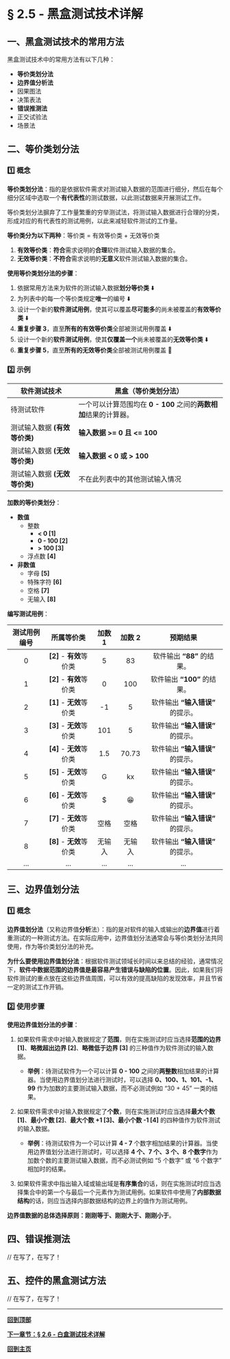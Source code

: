 # § 2.5 - 黑盒测试技术详解

## 一、黑盒测试技术的常用方法

黑盒测试技术中的常用方法有以下几种：

- **等价类划分法**
- **边界值分析法**
- 因果图法
- 决策表法
- **错误推测法**
- 正交试验法
- 场景法

## 二、等价类划分法

### :one: 概念

**等价类划分法**：指的是依据软件需求对测试输入数据的范围进行细分，然后在每个细分区域中选取一个**有代表性**的测试数据，以此测试数据来开展测试工作。

等价类划分法摒弃了工作量繁重的穷举测试法，将测试输入数据进行合理的分类，形成对应的有代表性的测试用例，以此来减轻软件测试的工作量。

**等价类分为以下两种**：等价类 = 有效等价类 + 无效等价类

1. **有效等价类**：**符合**需求说明的**合理**软件测试输入数据的集合。
2. **无效等价类**：**不符合**需求说明的**无意义**软件测试输入数据的集合。

**使用等价类划分法的步骤**：

1. 依据常用方法来为软件的测试输入数据**划分等价类** :arrow_down:
2. 为列表中的每一个等价类规定**唯一**的编号 :arrow_down:
3. 设计一个新的**软件测试用例**，使其可以覆盖**尽可能多**的尚未被覆盖的**有效等价类** :arrow_down:
4. **重复步骤 3**，直至**所有的有效等价类**全部被测试用例覆盖 :arrow_down:
5. 设计一个新的**软件测试用例**，使其**仅覆盖一个**尚未被覆盖的**无效等价类** :arrow_down:
6. **重复步骤 5**，直至**所有的无效等价类**全部被测试用例覆盖 :triangular_flag_on_post:

### :two: 示例

|软件测试技术|黑盒（等价类划分法）|
|---|---|
|待测试软件|一个可以计算范围均在 **0 - 100** 之间的**两数相加**结果的计算器。|
|测试输入数据 **(有效等价类)**|**输入数据 >= 0 且 <= 100**|
|测试输入数据 **(无效等价类)**|**输入数据 < 0 或 > 100**|
|测试输入数据 **(无效等价类)**|不在此列表中的其他测试输入情况|

**加数的等价类划分**：

- **数值**
	- 整数
		- **< 0 [1]**
		- **0 - 100 [2]**
		- **&gt; 100 [3]**
	- 浮点数 **[4]**
- **非数值**
	- 字母 **[5]**
	- 特殊字符 **[6]**
	- 空格 **[7]**
	- 无输入 **[8]**

**编写测试用例**：

|测试用例编号|所属等价类|加数 1|加数 2|预期结果|
|:--:|:--:|:--:|:--:|:--:|
|0|**[2]** - **有效**等价类|5|83|软件输出 **“88”** 的结果。|
|1|**[2]** - **有效**等价类|0|100|软件输出 **“100”** 的结果。|
|2|**[1]** - **无效**等价类|-1|5|软件输出 **“输入错误”** 的提示。|
|3|**[3]** - **无效**等价类|101|5|软件输出 **“输入错误”** 的提示。|
|4|**[4]** - **无效**等价类|1.5|70.73|软件输出 **“输入错误”** 的提示。|
|5|**[5]** - **无效**等价类|G|kx|软件输出 **“输入错误”** 的提示。|
|6|**[6]** - **无效**等价类|$|😁|软件输出 **“输入错误”** 的提示。|
|7|**[7]** - **无效**等价类|空格|空格|软件输出 **“输入错误”** 的提示。|
|8|**[8]** - **无效**等价类|无输入|无输入|软件输出 **“输入错误”** 的提示。|
|...|...|...|...|...|

## 三、边界值划分法

### :one: 概念

**边界值划分法**（又称边界值**分析**法）：指的是对软件的输入或输出的**边界值**进行着重测试的一种测试方法。在实际应用中，边界值划分法通常会与等价类划分法共同使用，作为等价类划分法的补充。

**为什么要使用边界值划分法**：根据软件测试领域长时间以来总结的经验，通常情况下，**软件中数据范围的边界值是最容易产生错误与缺陷的位置**。因此，如果我们将软件测试的重点放在这些边界值周围，可以有效的提高缺陷的发现效率，并且节省一定的测试工作开销。

### :two: 使用步骤

**使用边界值划分法的步骤**：

1. 如果软件需求中对输入数据规定了**范围**，则在实施测试时应当选择**范围的边界 [1]**、**略微超出边界 [2]**、**略微低于边界 [3]** 的三种值作为软件测试的输入数据。
	- **举例**：待测试软件为一个可以计算 **0 - 100** 之间的**两整数**相加结果的计算器。当使用边界值划分法进行测试时，可以选择 **0、100、1、101、-1、99** 作为加数的主要测试输入数据，而不必测试例如 “30 + 45” 一类的结果。

2. 如果软件需求中对输入数据规定了**个数**，则在实施测试时应当选择**最大个数 [1]**、**最小个数 [2]**、**最大个数 +1 [3]、最小个数 -1 [4]** 的四种值作为软件测试的输入数据。
	- **举例**：待测试软件为一个可以计算 **4 - 7** 个数字相加结果的计算器。当使用边界值划分法进行测试时，可以选择 **4 个、7 个、3 个、8 个数字**作为加数个数的主要测试输入数据，而不必测试例如 “5 个数字” 或 “6 个数字” 相加时的结果。

3. 如果软件需求中指出输入域或输出域是**有序集合**的话，则在实施测试时应当选择集合中的第一个与最后一个元素作为测试用例。如果软件中使用了**内部数据结构**的话，则应当选择内部数据结构的边界上的值作为测试用例。

**边界值数据的总体选择原则：刚刚等于、刚刚大于、刚刚小于**。

## 四、错误推测法

// 在写了，在写了！

## 五、控件的黑盒测试方法

// 在写了，在写了！

---
[**回到顶部**](https://github.com/Lingggao/Software-Testing-Basics/blob/master/%E7%AC%AC%E4%BA%8C%E7%AB%A0/2_5_%E9%BB%91%E7%9B%92%E6%B5%8B%E8%AF%95%E6%8A%80%E6%9C%AF%E8%AF%A6%E8%A7%A3.md#-25---%E9%BB%91%E7%9B%92%E6%B5%8B%E8%AF%95%E6%8A%80%E6%9C%AF%E8%AF%A6%E8%A7%A3)

[**下一章节：§ 2.6 - 白盒测试技术详解**]()

[**回到主页**](https://github.com/Lingggao/Software-Testing-Basics#%E8%BD%AF%E4%BB%B6%E6%B5%8B%E8%AF%95%E5%9F%BA%E7%A1%80)
